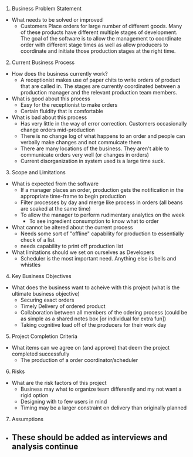 1. Business Problem Statement
  - What needs to be solved or improved
    - Customers Place orders for large number of different goods. Many of these products have different multiple stages of development. The goal of the software is to allow the management to coordinate order with different stage times as well as allow producers to coordinate and initiate those production stages at the right time.
2. Current Business Process
  - How does the business currently work?
    - A receptionist makes use of paper chits to write orders of product that are called in. The stages are currently coordinated between a production manager and the relevant production team members.
  - What is good about this process
    - Easy for the receptionist to make orders
    - Certain fluidity that is comfortable
  - What is bad about this process
    - Has very little in the way of error correction. Customers occasionally change orders mid-production
    - There is no change log of what happens to an order and people can verbally make changes and not commuicate them
    - There are many locations of the business. They aren't able to communicate orders very well (or changes in orders)
    - Current disorganization in system used is a large time suck. 
3. Scope and Limitations
  - What is expected from the software
    - If a manager places an order, production gets the notification in the appropriate time-frame to begin production
    - Filter processes by day and merge like process in orders (all beans are soaked at the same time)
    - To allow the manager to perform rudimentary analytics on the week
      - To see ingredient consumption to know what to order
  - What cannot be altered about the current process
    - Needs some sort of "offline" capability for production to essentially check of a list 
    - needs capability to print off production list
  - What limitations should we set on ourselves as Developers
    - Scheduler is the most important need. Anything else is bells and whistles
4. Key Business Objectives
  - What does the business want to acheive with this project (what is the ultimate business objective)
    - Securing exact orders
    - Timely Delivery of ordered product
    - Collaboration between all members of the odering process (could be as simple as a shared notes box [or individual for extra fun])
    - Taking cognitive load off of the producers for their work day
5. Project Completion Criteria
  - What items can we agree on (and approve) that deem the project completed successfully
    - The production of a order coordinator/scheduler
6. Risks
  - What are the risk factors of this project
    - Business may what to organize team differently and my not want a rigid option
    - Designing with to few users in mind
    - Timing may be a larger constraint on delivery than originally planned
7. Assumptions
  - These should be added as interviews and analysis continue
    -
